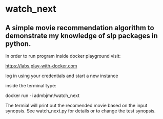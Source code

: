 # watch_next
## A simple movie recommendation algorithm to demonstrate my knowledge of slp packages in python.

In order to run program inside docker playground visit:

https://labs.play-with-docker.com

log in using your credentials and start a new instance

inside the terminal type:

docker run -i admbjmn/watch_next

The termial will print out the recomended movie based on the input synopsis.
See watch_next.py for details or to change the test synopsis. 
